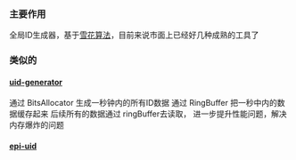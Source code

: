 ### 主要作用

全局ID生成器，基于[雪花算法](https://github.com/twitter/snowflake)，目前来说市面上已经好几种成熟的工具了


### 类似的

#### [uid-generator](https://github.com/baidu/uid-generator)
 通过 BitsAllocator 生成一秒钟内的所有ID数据
 通过 RingBuffer 把一秒中内的数据缓存起来
 后续所有的数据通过 ringBuffer去读取，
 进一步提升性能问题，解决内存爆炸的问题
#### [epi-uid](https://github.com/linhuaichuan/ecp-uid)